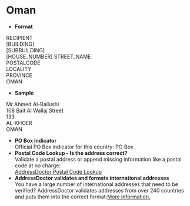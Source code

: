 Oman
====

- **Format**

RECIPIENT  
[BUILDING]  
[SUBBUILDING]  
[HOUSE_NUMBER] STREET_NAME  
POSTALCODE  
LOCALITY   
PROVINCE  
OMAN
- **Sample**

Mr Ahmed Al-Ballushi  
108 Bait Al Wallaj Street  
133  
AL-KHOER  
OMAN
- **PO Box indicator**  
Official PO Box indicator for this country: PO Box
- **Postal Code Lookup - Is the address correct?**  
Validate a postal address or append missing information like a postal code at no charge:  
[AddressDoctor Postal Code Lookup](http://lookup.addressdoctor.com/lookup/default.aspx?lang=en&country=OMN)
- **AddressDoctor validates and formats international addresses**  
You have a large number of international addresses that need to be verified? AddressDoctor validates addresses from over 240 countries and puts them into the correct format:[More information.](index.php?id=31&L=1)